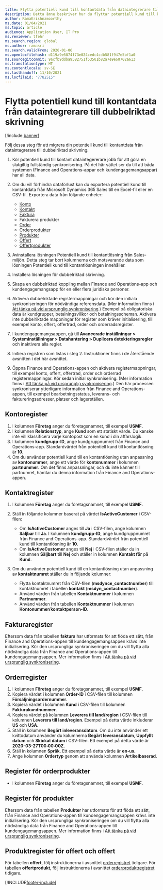 ```yaml
---
title: Flytta potentiell kund till kontantdata från dataintegrerare till dubbelriktad skrivning
description: Detta ämne beskriver hur du flyttar potentiell kund till kontantdata från dataintegrerare till dubbelriktad skrivning.
author: RamaKrishnamoorthy
ms.date: 01/04/2021
ms.topic: article
audience: Application User, IT Pro
ms.reviewer: tfehr
ms.search.region: global
ms.author: ramasri
ms.search.validFrom: 2020-01-06
ms.openlocfilehash: d119a9e5874f73e024cedc4cdb581f947e5bf1a0
ms.sourcegitcommit: 9acfb9ddba9582751f53501b82a7e9e60702a613
ms.translationtype: HT
ms.contentlocale: sv-SE
ms.lasthandoff: 11/10/2021
ms.locfileid: "7782515"
---
```

# <a name="migrate-prospect-to-cash-data-from-data-integrator-to-dual-write"></a>Flytta potentiell kund till kontantdata från dataintegrerare till dubbelriktad skrivning

[!include [banner](../../includes/banner.md)]

Följ dessa steg för att migrera din potentiell kund till kontantdata från dataintegrerare till dubbelriktad skrivning.

1. Kör potentiell kund till kontant dataintegererare jobb för att göra en slutgiltig fullständig synkronisering. På det här sättet ser du till att båda systemen (Finance and Operations-appar och kundengagemangsappar) har all data.
2. Om du vill förhindra dataförlust kan du exportera potentiell kund till kontantdata från Microsoft Dynamics 365 Sales till en Excel-fil eller en CSV-fil. Exportera data från följande enheter:

    - [Konto](#account-table)
    - [Kontakt](#contact-table)
    - [Faktura](#invoice-table)
    - Fakturera produkter
    - [Order](#order-table)
    - [Orderprodukter](#order-products-table)
    - [Produkter](#products-table)
    - [Offert](#quote-and-quote-product-tables)
    - [Offertprodukter](#quote-and-quote-product-tables)

3. Avinstallera lösningen Potentiell kund till kontantlösning från Sales-miljön. Detta steg tar bort kolumnerna och motsvarande data som lösningen Potentiell kund till kontantlösningen innehåller.
4. Installera lösningen för dubbelriktad skrivning.
5. Skapa en dubbelriktad koppling mellan Finance and Operations-app och kundengagemangsapp för en eller flera juridiska personer.
6. Aktivera dubbelriktade registermappningar och kör den initiala synkroniseringen för nödvändiga referensdata. (Mer information finns i [Att tänka på vid ursprunglig synkronisering](initial-sync-guidance.md).) Exempel på obligatoriska data är kundgrupper, betalningsvillkor och betalningsscheman. Aktivera inte dubbelriktade mappningar för register som kräver initialisering, till exempel konto, offert, offertrad, order och orderradsregister.
7. I kundengagemangsappen, gå till **Avancerade inställningar \> Systeminställningar \> Datahantering \> Duplicera detekteringsregler** och inaktivera alla regler.
8. Initiera registren som listas i steg 2. Instruktioner finns i de återstående avsnitten i det här avsnittet.
9. Öppna Finance and Operations-appen och aktivera registermappningar, till exempel konto, offert, offertrad, order och orderrad registermappningar. Kör sedan initial synkronisering. (Mer information finns i [Att tänka på vid ursprunglig synkronisering](initial-sync-guidance.md).) Den här processen synkroniserar ytterligare information från Finance and Operations-appen, till exempel bearbetningsstatus, leverans- och faktureringsadresser, platser och lagerställen.

## <a name="account-table"></a>Kontoregister

1. I kolumnen **Företag** anger du företagsnamnet, till exempel **USMF**.
2. I kolumnen **Relationstyp**, ange **Kund** som ett statiskt värde. Du kanske inte vill klassificera varje kontopost som en kund i din affärslogik.
3. I kolumnen **kundgrupp-ID**, ange kundgruppnumret från Finance and Operations-app. Standardvärdet från potentiell kund till kontantlösning är **10**.
4. Om du använder potentiell kund till en kontantlösning utan anpassning av **kontonummer**, ange ett värde för **kontonummer** i kolumnen **partnummer**. Om det finns anpassningar, och du inte känner till partnumret, hämtar du denna information från Finance and Operations-appen.

## <a name="contact-table"></a>Kontaktregister

1. I kolumnen **Företag** anger du företagsnamnet, till exempel **USMF**.
2. Ställ in följande kolumner baserat på värdet **IsActiveCustomer** i CSV-filen:

    - Om **IsActiveCustomer** anges till **Ja** i CSV-filen, ange kolumnen **Säljbar** till **Ja**. I kolumnen **kundgrupp-ID**, ange kundgruppnumret från Finance and Operations-app. Standardvärdet från potentiell kund till kontantlösning är **10**.
    - Om **IsActiveCustomer** anges till **Nej** i CSV-filen ställer du in kolumnen **Säljbart** till **Nej** och ställer in kolumnen **Kontakt för** på **Kund**.

3. Om du använder potentiell kund till en kontantlösning utan anpassning av **kontaktnumret** ställer du in följande kolumner:

    - Flytta kontaktnumret från CSV-filen (**msdynce\_contactnumber**) till kontaktnumret i tabellen **kontakt** (**msdyn\_contactnumber**).
    - Använd värden från tabellen **Kontaktnummer** i kolumnen **Partnummer**.
    - Använd värden från tabellen **Kontaktnummer** i kolumnen **Kontonummer/kontaktperson-ID**.

## <a name="invoice-table"></a>Fakturaregister

Eftersom data från tabellen **faktura** har utformats för att flöda ett sätt, från Finance and Operations-appen till kundengagemangsappen krävs inte initialisering. Kör den ursprungliga synkroniseringen om du vill flytta alla nödvändiga data från Finance and Operations-appen till kundengagemangsappen. Mer information finns i [Att tänka på vid ursprunglig synkronisering](initial-sync-guidance.md).

## <a name="order-table"></a>Orderregister

1. I kolumnen **Företag** anger du företagsnamnet, till exempel **USMF**.
2. Kopiera värdet i kolumnen **Order-ID** i CSV-filen till kolumnen **Försäljningsordernummer**.
3. Kopiera värdet i kolumnen **Kund** i CSV-filen till kolumnen **Fakturakundnummer**.
4. Kopiera värdet på kolumnen **Leverera till land/region** i CSV-filen till kolumnen **Leverera till land/region**. Exempel på detta värde inkluderar **US** och **USA**.
5. Ställ in kolumnen **Begärt inleveransdatum**. Om du inte använder ett kvittodatum använder du kolumnerna **Begärt leveransdatum**, **Uppfyllt datum** och **Skickat datum** i CSV-filen. Ett exempel på detta värde är **2020-03-27T00:00:00Z**.
6. Ställ in kolumnen **Språk**. Ett exempel på detta värde är **en-us**.
7. Ange kolumnen **Ordertyp** genom att använda kolumnen **Artikelbaserad**.

## <a name="order-products-table"></a>Register för orderprodukter

- I kolumnen **Företag** anger du företagsnamnet, till exempel **USMF**.

## <a name="products-table"></a>Register för produkter

Eftersom data från tabellen **Produkter** har utformats för att flöda ett sätt, från Finance and Operations-appen till kundengagemangsappen krävs inte initialisering. Kör den ursprungliga synkroniseringen om du vill flytta alla nödvändiga data från Finance and Operations-appen till kundengagemangsappen. Mer information finns i [Att tänka på vid ursprunglig synkronisering](initial-sync-guidance.md).

## <a name="quote-and-quote-product-tables"></a>Produktregister för offert och offert

För tabellen **offert**, följ instruktionerna i avsnittet [orderregistret](#order-table) tidigare. För tabellen **offertprodukt**, följ instruktionerna i avsnittet [orderproduktregistret](#order-products-table) tidigare.


[!INCLUDE[footer-include](../../../../includes/footer-banner.md)]